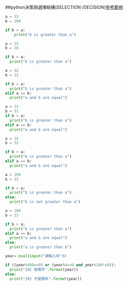##python決策與選擇結構(SELECTION /DECISION)[參考範例](https://youtu.be/Qp2rnckGlAg)

```Python
a = 33
b = 200

if b > a:
    print("b is greater than a")
```
```Python
a = 33
b = 20

if b > a:
  print("b is greater than a")
```
```Python
a = 32
b = 33

if b > a:
  print("b is greater than a")
elif a == b:
  print("a and b are equal")
```
```Python
a = 33
b = 33
if b > a:
  print("b is greater than a")
elif a == b:
  print("a and b are equal")
```
```Python
a = 35
b = 33

if b > a:
  print("b is greater than a")
elif a == b:
  print("a and b are equal")
```
```Python
a = 200
b = 33

if b > a:
  print("b is greater than a")
else:
  print("b is not greater than a")
```
```Python
a = 200
b = 33

if b > a:
  print("b is greater than a")
elif a == b:
  print("a and b are equal")
else:
  print("a is greater than b")
```
```Python
year= eval(input("請輸入年"))

if ((year%400==0) or (year%4==0 and year%100!=0)):
  print("{0} 是閏年".format(year))
else:
  print("{0} 不是閏年".format(year))
```
